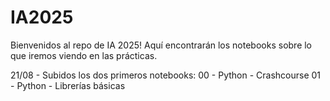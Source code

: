 # IA2025
Bienvenidos al repo de IA 2025! Aquí encontrarán los notebooks sobre lo que iremos viendo en las prácticas.

21/08 - Subidos los dos primeros notebooks:
     00 - Python - Crashcourse
     01 - Python - Librerías básicas
